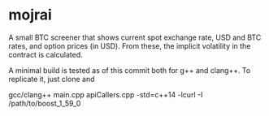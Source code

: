 # mojrai

A small BTC screener that shows current spot exchange rate, USD and BTC rates, and option prices (in USD). From these, the implicit volatility in the contract is calculated.

A minimal build is tested as of this commit both for g++ and clang++. To replicate it, just clone and

gcc/clang++ main.cpp apiCallers.cpp -std=c++14 -lcurl -I /path/to/boost_1_59_0